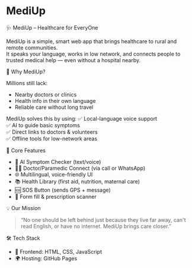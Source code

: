 # MediUp
 🩺 MediUp – Healthcare for EveryOne

MediUp is a simple, smart web app that brings healthcare to rural and remote communities.  
It speaks your language, works in low network, and connects people to trusted medical help — even without a hospital nearby.


🌟 Why MediUp?

Millions still lack:
- Nearby doctors or clinics
- Health info in their own language
- Reliable care without long travel

MediUp solves this by using:
✅ Local-language voice support  
✅ AI to guide basic symptoms  
✅ Direct links to doctors & volunteers  
✅ Offline tools for low-network areas

 🔑 Core Features

- 🤖 AI Symptom Checker (text/voice)
- 🧑‍⚕️ Doctor/Paramedic Connect (via call or WhatsApp)
- 🌐 Multilingual, voice-friendly UI
- 📚 Health Library (first aid, nutrition, maternal care)
- 🆘 SOS Button (sends GPS + message)
- 📲 Form fill & prescription scanner

 💡 Our Mission

> “No one should be left behind just because they live far away, can't read English, or have no internet. MediUp brings care closer.”



🛠 Tech Stack

- 🧱 Frontend: HTML, CSS, JavaScript  
- 🌍 Hosting: GitHub Pages
